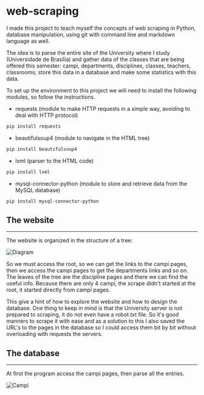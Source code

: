 # web-scraping

I made this project to teach myself the concepts of web scraping in Python, database manipulation, using git with command line and markdown language as well.

The idea is to parse the entire site of the University where I study (Universidade de Brasília) and gather data of the classes that are being offered this semester: campi, departments, disciplines, classes, teachers, classrooms; store this data in a database and make some statistics with this data.

To set up the environment to this project we will need to install the following modules, so follow the instructions.

* requests (module to make HTTP requests in a simple way, avoiding to deal with HTTP protocol)
```bash
pip install requests
```
* beautifulsoup4 (module to navigate in the HTML tree)
```bash
pip install beautifulsoup4
```
* lxml (parser to the HTML code)
```bash
pip install lxml
```
* mysql-connector-python (module to store and retrieve data from the MySQL database)
```bash
pip install mysql-connector-python
```

## The website
___

The website is organized in the structure of a tree:

![Diagram]()

So we must access the root, so we can get the links to the campi pages, then we access the campi pages to get the departments links and so on. The leaves of the tree are the discipline pages and there we can find the useful info. Because there are only 4 campi, the scrape didn't started at the root, it started directly from campi pages.

This give a hint of how to explore the website and how to design the database. One thing to keep in mind is that the University server is not prepared to scraping, it do not even have a robot.txt file. So it's good manners to scrape it with ease and as a solution to this I also saved the URL's to the pages in the database so I could access them bit by bit without overloading with requests the servers.

## The database
___






At first the program access the campi pages, then parse all the entries.

![Campi](campi_pages)

